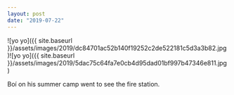 ```yaml
---
layout: post
date: "2019-07-22"
---
```


![yo yo]({{ site.baseurl }}/assets/images/2019/dc84701ac52b140f19252c2de522181c5d3a3b82.jpg)![yo yo]({{ site.baseurl }}/assets/images/2019/5dac75c64fa7e0cb4d95dad01bf997b47346e811.jpg)

Boí on his summer camp went to see the fire station.
